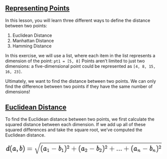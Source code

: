 # 
## [Representing Points](https://www.codecademy.com/courses/machine-learning/lessons/distance-formula/exercises/points)
In this lesson, you will learn three different ways to define the distance between two points:
1. Euclidean Distance
2. Manhattan Distance
3. Hamming Distance

In this exercise, we will use a list, where each item in the list represents a dimension of the point: `pt1 = [5, 8]`
Points aren’t limited to just two dimensions: a five-dimensional point could be represented as `[4, 8, 15, 16, 23]`.

Ultimately, we want to find the distance between two points.
We can only find the difference between two points if they have the same number of dimensions!

## [Euclidean Distance](https://www.codecademy.com/courses/machine-learning/lessons/distance-formula/exercises/euclidean-distance)
To find the Euclidean distance between two points, we first calculate the squared distance between each dimension.
If we add up all of these squared differences and take the square root, we’ve computed the Euclidean distance.

![Euclidean formula](euclidean_formula.jpg)


